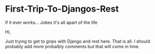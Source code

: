 First-Trip-To-Djangos-Rest
==========================

If it ever works... Jokes it's all apart of the life

Hi,

Just trying to get to grips with Django and rest here. That is all. I should probably add more probalbly comments but that will come in time.

